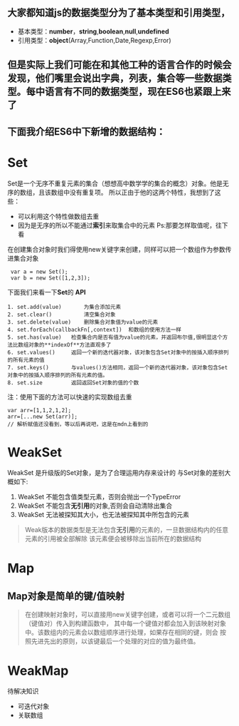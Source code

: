 ## 大家都知道js的数据类型分为了基本类型和引用类型，
- 基本类型：**number**，**string**,**boolean**,**null**,**undefined**
- 引用类型：**object**(Array,Function,Date,Regexp,Error)
## 但是实际上我们可能在和其他工种的语言合作的时候会发现，他们嘴里会说出**字典**，**列表**，**集合**等一些数据类型。每中语言有不同的数据类型，现在ES6也紧跟上来了

## 下面我介绍ES6中下新增的数据结构：
# Set
  Set是一个无序不重复元素的集合（想想高中数学学的集合的概念）对象。他是无序的数组，且该数组中没有重复项。
所以正由于他的这两个特性，我想到了这些：
 - 可以利用这个特性做数组去重
 - 因为是无序的所以不能通过**索引**来取集合中的元素 Ps:那要怎样取值呢，往下看

在创建集合对象时我们得使用new关键字来创建，同样可以把一个数组作为参数传进集合对象
```
 var a = new Set();
 var b = new Set([1,2,3]);
```
下面我们来看一下**Set**的 **API**
```
1. set.add(value)       为集合添加元素
2. set.clear()          清空集合对象
3. set.delete(value)    删除集合对象值为value的元素 
4. set.forEach(callbackFn[,context])  和数组的使用方法一样
5. set.has(value)   检查集合内是否有值为value的元素，并返回布尔值,很明显这个方法比数组对象的**indexOf**方法直观多了
6. set.values()     返回一个新的迭代器对象，该对象包含Set对象中的按插入顺序排列的所有元素的值
7. set.keys()       与values()方法相同，返回一个新的迭代器对象，该对象包含Set对象中的按插入顺序排列的所有元素的值。
8. set.size         返回返回Set对象的值的个数
```
注：使用下面的方法可以快速的实现数组去重
```
var arr=[1,1,2,1,2];
arr=[...new Set(arr)];
// 解析赋值还没看到，等以后再说吧，这是在mdn上看到的
```
# WeakSet
WeakSet 是升级版的Set对象，是为了合理运用内存来设计的
与Set对象的差别大概如下:
   1.  WeakSet 不能包含值类型元素，否则会抛出一个TypeError
   2.  WeakSet 不能包含**无引用**的对象,否则会自动清除出集合
   3.  WeakSet 无法被探知其大小，也无法被探知其中所包含的元素
> Weak版本的数据类型是无法包含**无引用**的元素的，一旦数据结构内的任意元素的引用被全部解除
该元素便会被移除出当前所在的数据结构

# Map
## **Map**对象是简单的键/值映射
> 在创建映射对象时，可以直接用new关键字创建，或者可以将一个二元数组（键值对）传入到构建函数中，
其中每一个键值对都会加入到该映射对象中。该数组内的元素会以数组顺序进行处理，如果存在相同的键，则会
按照先进先出的原则，以该键最后一个处理的对应的值为最终值。

# WeakMap



待解决知识
- 可迭代对象
- 关联数组
